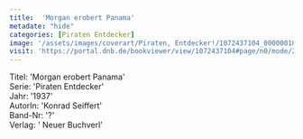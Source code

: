 ```yaml
---
title:  'Morgan erobert Panama'
metadate: "hide"
categories: [Piraten Entdecker]
image: '/assets/images/coverart/Piraten, Entdecker!/1072437104_00000010.jpg'
visit: 'https://portal.dnb.de/bookviewer/view/1072437104#page/n0/mode/2up'
---
```

Titel: 'Morgan erobert Panama' <br>
Serie: 'Piraten Entdecker' <br>
Jahr: '1937' <br>
AutorIn: 'Konrad Seiffert' <br>
Band-Nr: '?' <br>
Verlag: ' Neuer Buchverl'